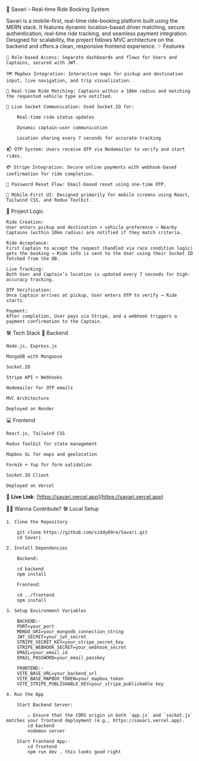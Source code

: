 🚖 Savari – Real-time Ride Booking System

Savari is a mobile-first, real-time ride-booking platform built using the MERN stack. It features dynamic location-based driver matching, secure authentication, real-time ride tracking, and seamless payment integration. Designed for scalability, the project follows MVC architecture on the backend and offers a clean, responsive frontend experience.
✨ Features

    🔐 Role-based Access: Separate dashboards and flows for Users and Captains, secured with JWT.

    🗺️ Mapbox Integration: Interactive maps for pickup and destination input, live navigation, and trip visualization.

    📡 Real-time Ride Matching: Captains within a 10km radius and matching the requested vehicle type are notified.

    🔁 Live Socket Communication: Used Socket.IO for:

        Real-time ride status updates

        Dynamic captain-user communication

        Location sharing every 7 seconds for accurate tracking

    📬 OTP System: Users receive OTP via Nodemailer to verify and start rides.

    💳 Stripe Integration: Secure online payments with webhook-based confirmation for ride completion.

    📨 Password Reset Flow: Email-based reset using one-time OTP.

    🎯 Mobile-First UI: Designed primarily for mobile screens using React, Tailwind CSS, and Redux Toolkit.

🧠 Project Logic

    Ride Creation:
    User enters pickup and destination + vehicle preference → Nearby Captains (within 10km radius) are notified if they match criteria.

    Ride Acceptance:
    First Captain to accept the request (handled via race condition logic) gets the booking → Ride info is sent to the User using their Socket ID fetched from the DB.

    Live Tracking:
    Both User and Captain’s location is updated every 7 seconds for high-accuracy tracking.

    OTP Verification:
    Once Captain arrives at pickup, User enters OTP to verify → Ride starts.

    Payment:
    After completion, User pays via Stripe, and a webhook triggers a payment confirmation to the Captain.

🛠️ Tech Stack
🔧 Backend

    Node.js, Express.js

    MongoDB with Mongoose

    Socket.IO

    Stripe API + Webhooks

    Nodemailer for OTP emails

    MVC Architecture

    Deployed on Render

💻 Frontend

    React.js, Tailwind CSS

    Redux Toolkit for state management

    Mapbox GL for maps and geolocation

    Formik + Yup for form validation

    Socket.IO Client

    Deployed on Vercel

🔗 **Live Link**: [https://savari.vercel.app](https://savari.vercel.app)

🧑‍💻 Wanna Contribute?
🛠️ Local Setup

    1. Clone the Repository

        git clone https://github.com/siddy09re/Savari.git
        cd Savari
        
    2. Install Dependencies

        Backend:
        
        cd backend
        npm install
        
        Frontend:
        
        cd ../frontend
        npm install

    3. Setup Environment Variables

        BACKEND:-
        PORT=your_port
        MONGO_URI=your_mongodb_connection_string
        JWT_SECRET=your_jwt_secret
        STRIPE_SECRET_KEY=your_stripe_secret_key
        STRIPE_WEBHOOK_SECRET=your_webhook_secret
        EMAIL=your_email_id
        EMAIL_PASSWORD=your_email_passkey
        
        FRONTEND:-
        VITE_BASE_URL=your_backend_url
        VITE_BASE_MAPBOX_TOKEN=your_mapbox_token
        VITE_STRIPE_PUBLISHABLE_KEY=your_stripe_publishable key

    4. Run the App

        Start Backend Server:

            ⚠️ Ensure that the CORS origin in both `app.js` and `socket.js` matches your frontend deployment (e.g., https://savari.vercel.app).
            cd backend
            nodemon server
            
        Start Frontend App:-
            cd frontend
            npm run dev , this looks good right